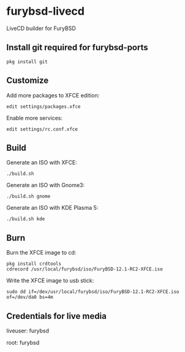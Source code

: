 # furybsd-livecd
LiveCD builder for FuryBSD

## Install git required for furybsd-ports

```
pkg install git
```

## Customize
Add more packages to XFCE edition:
```
edit settings/packages.xfce
```

Enable more services:
```
edit settings/rc.conf.xfce
```

## Build
Generate an ISO with XFCE:
```
./build.sh
```
Generate an ISO with Gnome3:
```
./build.sh gnome
```
Generate an ISO with KDE Plasma 5:
```
./build.sh kde
```

## Burn

Burn the XFCE image to cd:
```
pkg install crdtools
cdrecord /usr/local/furybsd/iso/FuryBSD-12.1-RC2-XFCE.iso
```

Write the XFCE image to usb stick:
```
sudo dd if=/dev/usr/local/furybsd/iso/FuryBSD-12.1-RC2-XFCE.iso of=/dev/da0 bs=4m
```

## Credentials for live media
liveuser: furybsd

root: furybsd
